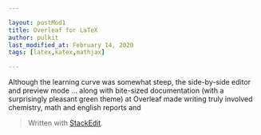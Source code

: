 ```yaml
---

layout: postMod1
title: Overleaf for LaTeX
author: pulkit
last_modified_at: February 14, 2020
tags: [latex,katex,mathjax]

---
```


Although the learning curve was somewhat steep, the side-by-side editor and preview mode ... along with bite-sized documentation (with a surprisingly pleasant green theme) at Overleaf made writing truly involved chemistry, math and english reports and

> Written with [StackEdit](https://stackedit.io/).
<!--stackedit_data:
eyJoaXN0b3J5IjpbLTE0NzAzMjYwMTVdfQ==
-->